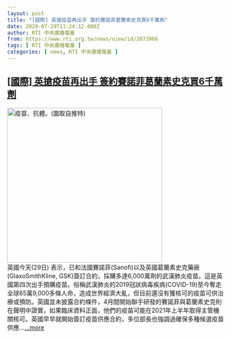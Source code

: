 ```yaml
---
layout: post
title: "[國際] 英搶疫苗再出手 簽約賽諾菲葛蘭素史克買6千萬劑"
date: 2020-07-29T11:24:12.000Z
author: RTI 中央廣播電臺
from: https://www.rti.org.tw/news/view/id/2073966
tags: [ RTI 中央廣播電臺 ]
categories: [ news, RTI 中央廣播電臺 ]
---
```

<!--1596021852000-->
[[國際] 英搶疫苗再出手 簽約賽諾菲葛蘭素史克買6千萬劑](https://www.rti.org.tw/news/view/id/2073966)
------

<div>
<img src="https://static.rti.org.tw/assets/thumbnails/2020/07/23/cd97d1379cd98f1f7e45b734f1359e64.png" width="360" alt="疫苗、抗體。(圖取自推特)" title="疫苗、抗體。(圖取自推特)"><br>英國今天(29日) 表示，已和法國賽諾菲(Sanofi)以及英國葛蘭素史克藥廠(GlaxoSmithKline, GSK)簽訂合約，採購多達6,000萬劑的武漢肺炎疫苗。這是英國第四次出手預購疫苗。俗稱武漢肺炎的2019冠狀病毒疾病(COVID-19)至今奪走全球65萬9,000多條人命，造成世界經濟大亂，但目前還沒有獲核可的疫苗可供治療或預防。英國並未披露合約條件，4月間開始聯手研發的賽諾菲與葛蘭素史克則在聲明中證實，如果臨床資料正面，他們的疫苗可能在2021年上半年取得主管機關核可。英國早早就開始簽訂疫苗供應合約，多位部長也強調過確保多種候選疫苗供應...<a target="_blank" href="https://www.rti.org.tw/news/view/id/2073966">...more</a>
</div>
